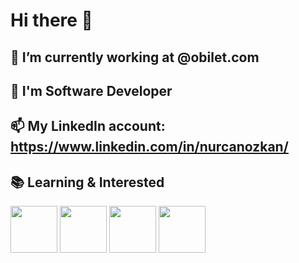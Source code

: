 # Hi there 👋

 ## 🔭 I’m currently working at @obilet.com
 ## 🌱 I'm Software Developer
 ## 📫 My LinkedIn account: https://www.linkedin.com/in/nurcanozkan/




## 📚 Learning & Interested

<code><img height="75" src="https://upload.wikimedia.org/wikipedia/commons/7/7a/C_Sharp_logo.svg"></code>
<code><img height="75" src="https://image.flaticon.com/icons/svg/917/917316.svg"></code>
<code><img height="75" src="https://upload.wikimedia.org/wikipedia/commons/4/47/React.svg"></code>
<code><img height="75" src="https://image.flaticon.com/icons/svg/3288/3288086.svg"></code>
